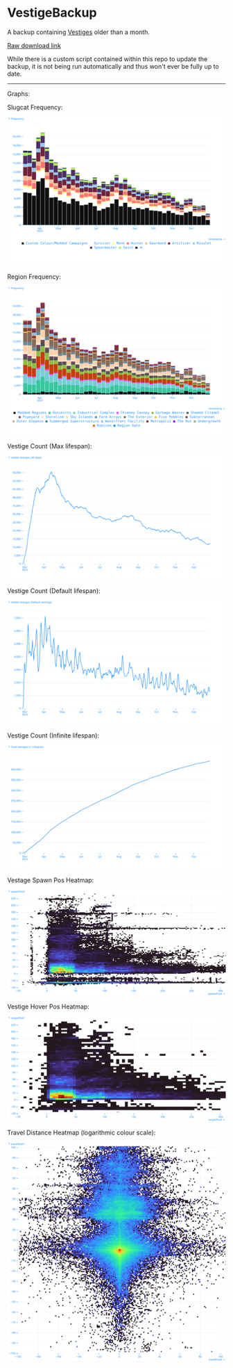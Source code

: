 # VestigeBackup
 A backup containing [Vestiges](https://github.com/FrostBird347/Vestiges) older than a month.

[Raw download link](https://raw.githubusercontent.com/FrostBird347/VestigeBackup/master/VestigeBackup.csv)

While there is a custom script contained within this repo to update the backup, it is not being run automatically and thus won't ever be fully up to date.

----

Graphs:

Slugcat Frequency:

![Slugcat Frequency](./Stats_SlugcatFreq.svg)

Region Frequency:

![Region Frequency](./Stats_RegionFreq.svg)

Vestige Count (Max lifespan):

![Active Count](./Stats_ActiveCount.svg)

Vestige Count (Default lifespan):

![Visible Count](./Stats_VisibleCount.svg)

Vestige Count (Infinite lifespan):

![Total Count (within this repo)](./Stats_TotalCount.svg)

Vestage Spawn Pos Heatmap:

![Spawn Position](./Stats_SpawnPos.svg)

Vestige Hover Pos Heatmap:

![Hover Position](./Stats_TargetPos.svg)

Travel Distance Heatmap (logarithmic colour scale):

![Travel Distance](./Stats_TravelDist.svg)
